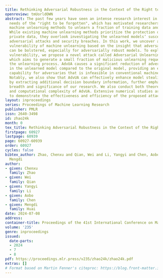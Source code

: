 ```yaml
---
title: Rethinking Adversarial Robustness in the Context of the Right to be Forgotten
openreview: tmUorldOWN
abstract: The past few years have seen an intense research interest in the practical
  needs of the "right to be forgotten", which has motivated researchers to develop
  machine unlearning methods to unlearn a fraction of training data and its lineage.
  While existing machine unlearning methods prioritize the protection of individuals’
  private data, they overlook investigating the unlearned models’ susceptibility to
  adversarial attacks and security breaches. In this work, we uncover a novel security
  vulnerability of machine unlearning based on the insight that adversarial vulnerabilities
  can be bolstered, especially for adversarially robust models. To exploit this observed
  vulnerability, we propose a novel attack called Adversarial Unlearning Attack (AdvUA),
  which aims to generate a small fraction of malicious unlearning requests during
  the unlearning process. AdvUA causes a significant reduction of adversarial robustness
  in the unlearned model compared to the original model, providing an entirely new
  capability for adversaries that is infeasible in conventional machine learning pipelines.
  Notably, we also show that AdvUA can effectively enhance model stealing attacks
  by extracting additional decision boundary information, further emphasizing the
  breadth and significance of our research. We also conduct both theoretical analysis
  and computational complexity of AdvUA. Extensive numerical studies are performed
  to demonstrate the effectiveness and efficiency of the proposed attack.
layout: inproceedings
series: Proceedings of Machine Learning Research
publisher: PMLR
issn: 2640-3498
id: zhao24k
month: 0
tex_title: Rethinking Adversarial Robustness in the Context of the Right to be Forgotten
firstpage: 60927
lastpage: 60939
page: 60927-60939
order: 60927
cycles: false
bibtex_author: Zhao, Chenxu and Qian, Wei and Li, Yangyi and Chen, Aobo and Huai,
  Mengdi
author:
- given: Chenxu
  family: Zhao
- given: Wei
  family: Qian
- given: Yangyi
  family: Li
- given: Aobo
  family: Chen
- given: Mengdi
  family: Huai
date: 2024-07-08
address:
container-title: Proceedings of the 41st International Conference on Machine Learning
volume: '235'
genre: inproceedings
issued:
  date-parts:
  - 2024
  - 7
  - 8
pdf: https://proceedings.mlr.press/v235/zhao24k/zhao24k.pdf
extras: []
# Format based on Martin Fenner's citeproc: https://blog.front-matter.io/posts/citeproc-yaml-for-bibliographies/
---
```


